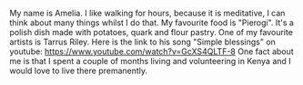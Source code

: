 My name is Amelia.
I like walking for hours, because it is meditative, I can think about many things whilst I do that.
My favourite food is "Pierogi". It's a polish dish made with potatoes, quark and flour pastry.
One of my favourite artists is Tarrus Riley. Here is the link to his song "Simple blessings" on youtube: https://www.youtube.com/watch?v=GcXS4QLTF-8
One fact about me is that I spent a couple of months living and volunteering in Kenya and I would love to live there premanently.